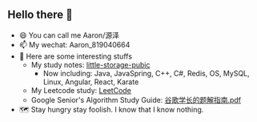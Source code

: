## Hello there 👋

- 😄 You can call me Aaron/源泽
- 📫 My wechat: Aaron_819040664
- 🔭 Here are some interesting stuffs
  - My study notes: [little-storage-pubic](https://github.com/AaronPhantomhive/little-storage-pubic)
    - Now including: Java, JavaSpring, C++, C#, Redis, OS, MySQL, Linux, Angular, React, Karate
  - My Leetcode study: [LeetCode](https://github.com/AaronPhantomhive/LeetCode)
  - Google Senior's Algorithm Study Guide: [谷歌学长的题解指南.pdf](https://github.com/AaronPhantomhive/LeetCode/blob/master/%E8%B0%B7%E6%AD%8C%E5%AD%A6%E9%95%BF%E7%9A%84%E9%A2%98%E8%A7%A3%E6%8C%87%E5%8D%97.pdf)
- 🗺️ Stay hungry stay foolish. I know that I know nothing.

<!--
**AaronPhantomhive/AaronPhantomhive** is a ✨ _special_ ✨ repository because its `README.md` (this file) appears on your GitHub profile.

Here are some ideas to get you started:

- 🔭 I’m currently working on ...
- 🌱 I’m currently learning ...
- 👯 I’m looking to collaborate on ...
- 🤔 I’m looking for help with ...
- 💬 Ask me about ...
- 📫 How to reach me: ...
- 😄 Pronouns: ...
- ⚡ Fun fact: ...
-->
